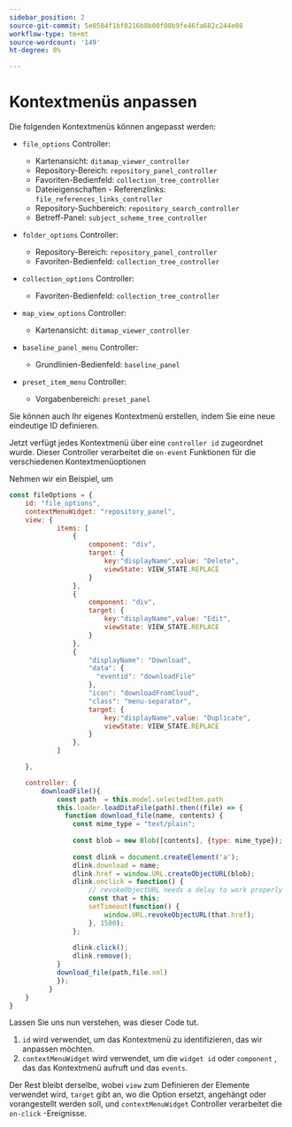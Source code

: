 ```yaml
---
sidebar_position: 2
source-git-commit: 5e0584f1bf0216b8b00f00b9fe46fa682c244e08
workflow-type: tm+mt
source-wordcount: '149'
ht-degree: 0%

---
```



# Kontextmenüs anpassen

Die folgenden Kontextmenüs können angepasst werden:

- `file_options`
Controller:
   - Kartenansicht: `ditamap_viewer_controller`
   - Repository-Bereich: `repository_panel_controller`
   - Favoriten-Bedienfeld: `collection_tree_controller`
   - Dateieigenschaften - Referenzlinks: `file_references_links_controller`
   - Repository-Suchbereich: `repository_search_controller`
   - Betreff-Panel: `subject_scheme_tree_controller`

- `folder_options`
Controller:
   - Repository-Bereich: `repository_panel_controller`
   - Favoriten-Bedienfeld: `collection_tree_controller`

- `collection_options`
Controller:
   - Favoriten-Bedienfeld: `collection_tree_controller`

- `map_view_options`
Controller:
   - Kartenansicht: `ditamap_viewer_controller`

- `baseline_panel_menu`
Controller:
   - Grundlinien-Bedienfeld: `baseline_panel`

- `preset_item_menu`
Controller:
   - Vorgabenbereich: `preset_panel`

Sie können auch Ihr eigenes Kontextmenü erstellen, indem Sie eine neue eindeutige ID definieren.

Jetzt verfügt jedes Kontextmenü über eine `controller id` zugeordnet wurde. Dieser Controller verarbeitet die `on-event` Funktionen für die verschiedenen Kontextmenüoptionen

Nehmen wir ein Beispiel, um

```js title=customise_context_menu.js"
const fileOptions = {
    id: "file_options",
    contextMenuWidget: "repository_panel",
    view: {
            items: [
                {
                    component: "div",
                    target: {
                        key:"displayName",value: "Delete",                    
                        viewState: VIEW_STATE.REPLACE
                    }
                },
                {
                    component: "div",
                    target: {
                        key:"displayName",value: "Edit",                    
                        viewState: VIEW_STATE.REPLACE
                    }
                },
                {
                    "displayName": "Download",
                    "data": {
                      "eventid": "downloadFile"
                    },
                    "icon": "downloadFromCloud",
                    "class": "menu-separator",         
                    target: {
                        key:"displayName",value: "Duplicate",                    
                        viewState: VIEW_STATE.REPLACE
                    }
                },
            ]

    },

    controller: {
        downloadFile(){
            const path  = this.model.selectedItem.path
            this.loader.loadDitaFile(path).then((file) => {
              function download_file(name, contents) {
                const mime_type = "text/plain";
        
                const blob = new Blob([contents], {type: mime_type});
        
                const dlink = document.createElement('a');
                dlink.download = name;
                dlink.href = window.URL.createObjectURL(blob);
                dlink.onclick = function() {
                    // revokeObjectURL needs a delay to work properly
                    const that = this;
                    setTimeout(function() {
                        window.URL.revokeObjectURL(that.href);
                    }, 1500);
                };
        
                dlink.click();
                dlink.remove();
            }
            download_file(path,file.xml)
            });
          }
    }
}
```

Lassen Sie uns nun verstehen, was dieser Code tut.

1. `id` wird verwendet, um das Kontextmenü zu identifizieren, das wir anpassen möchten.
2. `contextMenuWidget` wird verwendet, um die `widget id` oder `component` , das das Kontextmenü aufruft und das `events`.

Der Rest bleibt derselbe, wobei `view` zum Definieren der Elemente verwendet wird, `target` gibt an, wo die Option ersetzt, angehängt oder vorangestellt werden soll, und `contextMenuWidget` Controller verarbeitet die `on-click` -Ereignisse.
